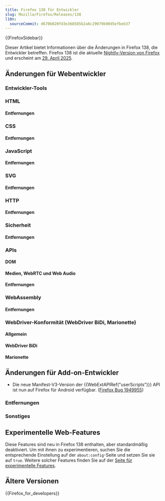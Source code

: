 ```yaml
---
title: Firefox 138 für Entwickler
slug: Mozilla/Firefox/Releases/138
l10n:
  sourceCommit: d670b020fd3e368585b2a6c29079b90d5efbeb37
---
```


{{FirefoxSidebar}}

Dieser Artikel bietet Informationen über die Änderungen in Firefox 138, die Entwickler betreffen. Firefox 138 ist die aktuelle [Nightly-Version von Firefox](https://www.mozilla.org/en-US/firefox/channel/desktop/#nightly) und erscheint am [29. April 2025](https://whattrainisitnow.com/release/?version=138).

## Änderungen für Webentwickler

### Entwickler-Tools

### HTML

#### Entfernungen

### CSS

#### Entfernungen

### JavaScript

#### Entfernungen

### SVG

#### Entfernungen

### HTTP

#### Entfernungen

### Sicherheit

#### Entfernungen

### APIs

#### DOM

#### Medien, WebRTC und Web Audio

#### Entfernungen

### WebAssembly

#### Entfernungen

### WebDriver-Konformität (WebDriver BiDi, Marionette)

#### Allgemein

#### WebDriver BiDi

#### Marionette

## Änderungen für Add-on-Entwickler

- Die neue Manifest-V3-Version der {{WebExtAPIRef("userScripts")}} API ist nun auf Firefox für Android verfügbar. ([Firefox Bug 1949955](https://bugzil.la/1949955))

### Entfernungen

### Sonstiges

## Experimentelle Web-Features

Diese Features sind neu in Firefox 138 enthalten, aber standardmäßig deaktiviert. Um mit ihnen zu experimentieren, suchen Sie die entsprechende Einstellung auf der `about:config`-Seite und setzen Sie sie auf `true`. Weitere solcher Features finden Sie auf der [Seite für experimentelle Features](/de/docs/Mozilla/Firefox/Experimental_features).

## Ältere Versionen

{{Firefox_for_developers}}
